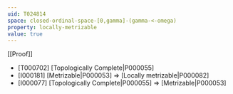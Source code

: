 ```yaml
---
uid: T024814
space: closed-ordinal-space-[0,gamma]-(gamma-<-omega)
property: locally-metrizable
value: true
---
```

[[Proof]]

* [T000702] [Topologically Complete|P000055]
* [I000181] [Metrizable|P000053] => [Locally metrizable|P000082]
* [I000077] [Topologically Complete|P000055] => [Metrizable|P000053]

